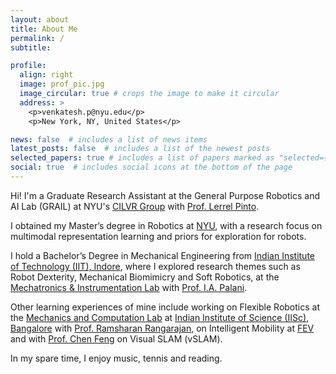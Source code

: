 ```yaml
---
layout: about
title: About Me
permalink: /
subtitle: 

profile:
  align: right
  image: prof_pic.jpg
  image_circular: true # crops the image to make it circular
  address: >
    <p>venkatesh.p@nyu.edu</p>
    <p>New York, NY, United States</p>

news: false  # includes a list of news items
latest_posts: false  # includes a list of the newest posts
selected_papers: true # includes a list of papers marked as "selected={true}"
social: true  # includes social icons at the bottom of the page
---
```


Hi! I'm a Graduate Research Assistant at the General Purpose Robotics and AI Lab (GRAIL) at NYU's [CILVR Group](https://wp.nyu.edu/cilvr/) with [Prof. Lerrel Pinto](https://www.lerrelpinto.com/).

I obtained my Master’s degree in Robotics at [NYU](https://engineering.nyu.edu/academics/robotics), with a research focus on multimodal representation learning and priors for exploration for robots.

I hold a Bachelor’s Degree in Mechanical Engineering from [Indian Institute of Technology (IIT), Indore](https://www.iiti.ac.in/), where I explored research themes such as Robot Dexterity, Mechanical Biomimicry and Soft Robotics, at the [Mechatronics & Instrumentation Lab](https://iiti.ac.in/people/~palaniia/) with [Prof. I.A. Palani](http://people.iiti.ac.in/~meiiti/index.php/dr-i-a-palani/).

Other learning experiences of mine include working on Flexible Robotics at the [Mechanics and Computation Lab](https://mecheng.iisc.ac.in/~rram/research/) at [Indian Institute of Science (IISc), Bangalore](https://iisc.ac.in/) with [Prof. Ramsharan Rangarajan](https://mecheng.iisc.ac.in/people/ramsharan-rangarajan/), on Intelligent Mobility at [FEV](https://fev.io/) and with [Prof. Chen Feng](https://engineering.nyu.edu/faculty/chen-feng) on Visual SLAM (vSLAM).

In my spare time, I enjoy music, tennis and reading.